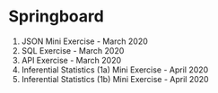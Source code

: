 # Springboard

1. JSON Mini Exercise - March 2020
2. SQL Exercise - March 2020
3. API Exercise - March 2020 
4. Inferential Statistics (1a) Mini Exercise - April 2020
5. Inferential Statistics (1b) Mini Exercise - April 2020
